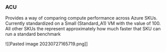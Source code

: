 ### ACU
Provides a way of comparing compute performance across Azure SKUs. Currently standardized on a Small (Standard_A1) VM with the value of 100. All other SKUs the represent approximately how much faster that SKU can run a standard benchmark

![[Pasted image 20230727165719.png]]


